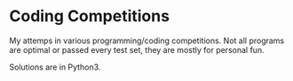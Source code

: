 # Coding Competitions

My attemps in various programming/coding competitions. Not all programs are optimal or passed every test set, they are mostly for personal fun. 

Solutions are in Python3.
